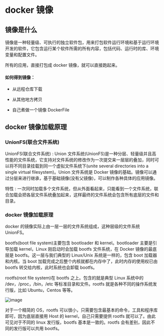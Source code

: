# docker 镜像

## 镜像是什么

镜像是一种轻量级、可执行的独立软件包，用来打包软件运行环境和基于运行环境开发的软件，它包含运行某个软件所需的所有内容，包括代码、运行时的库、环境变量和配置文件。

所有的应用，直接打包成 docker 镜像，就可以直接跑起来。

#### 如何得到镜像：

+ 从远程仓库下载

+ 从其他地方拷贝

+ 自己煮做一个镜像 DockerFile

## docker 镜像加载原理

### UnionFS(联合文件系统)

UnionFS(联合文件系统) : Union 文件系统(UnionFS)是一种分层、轻量级并且高性能的文件系统，它支持对文件系统的修改作为一次提交来一层层的叠加，同时可以将不同目录挂载到同一个虚拟文件系统下(unite several directories into a single virtual filesystem)。Union 文件系统是 Docker 镜像的基础。镜像可以通过分层来进行继承，基于基础镜像(没有父镜像)，可以制作各种具体的应用镜像。

特性 : 一次同时加载多个文件系统，但从外面看起来，只能看到一个文件系统，联合加载会把各层文件系统叠加起来，这样最终的文件系统会包含所有底层的文件和目录。

### docker 镜像加载原理

docker 的镜像实际上由一层一层的文件系统组成，这种层级的文件系统 UnionFS。

bootfs(boot file system)主要包含 bootloader 和 kernel。bootloader 主要是引导加载 kernel，Linux 刚启动时会加载 bootfs 文件系统，在 Docker 镜像的最底层是 bootfs。这一层与我们典型的 Linux/Unix 系统是一样的，包含 boot 加载器和内核。当 boot 加载完成之后整个内核就都在内存中了，此时内存的使用权已由 bootfs 转交给内核，此时系统也会卸载 bootfs。

rootfs(root file system)在 bootfs 之上。包含的就是典型 Linux 系统中的 /dev，/proc，/bin，/etc 等标准目录和文件。rootfs 就是各种不同的操作系统发行版，比如 Ubuntu，Centos 等等。

![image](https://github.com/TomatoZ7/notes-of-tz/blob/master/images/docker_image1.png)

对于一个精简的 OS，rootfs 可以很小，只需要包含最基本的命令，工具和程序库即可，因为底层直接用 Host 的 kernel，自己只需要提供 rootfs 就可以了。由此可见对于不同的 linux 发行版，bootfs 基本是一致的。rootfs 会有差别，因此不同的发行版可以共用 bootfs。